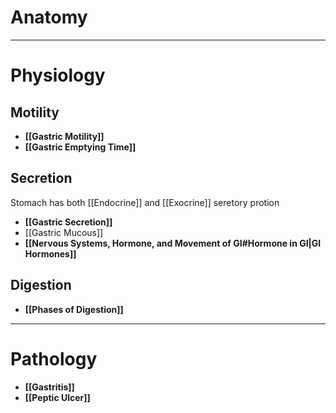 # Anatomy

---

# Physiology
## Motility
- **[[Gastric Motility]]**
- **[[Gastric Emptying Time]]**

## Secretion
Stomach has both [[Endocrine]] and [[Exocrine]] seretory protion
- **[[Gastric Secretion]]**
- [[Gastric Mucous]]
- **[[Nervous Systems, Hormone, and Movement of GI#Hormone in GI|GI Hormones]]**

## Digestion
- **[[Phases of Digestion]]**
---

# Pathology
- **[[Gastritis]]**
- **[[Peptic Ulcer]]**